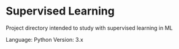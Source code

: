 # Supervised Learning

Project directory intended to study with supervised learning in ML

Language: Python
Version: 3.x
